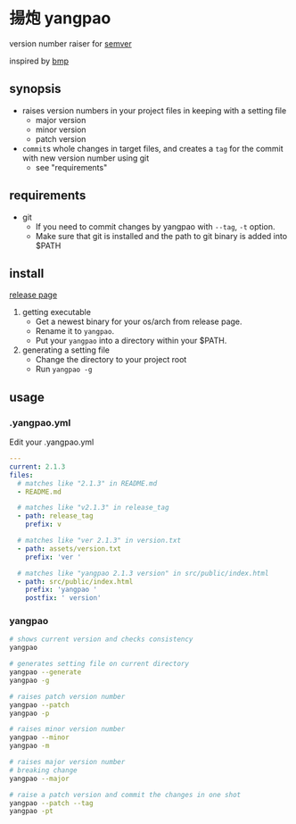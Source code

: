 揚炮 yangpao
============

version number raiser for [semver](http://semver.org/)

inspired by [bmp](https://github.com/kt3k/bmp)


synopsis
--------

- raises version numbers in your project files in keeping with a setting file
    - major version
    - minor version
    - patch version
- `commit`s whole changes in target files, and creates a `tag` for the commit with new version number using git
    - see "requirements"


requirements
------------

- git
    - If you need to commit changes by yangpao with `--tag`, `-t` option.
    - Make sure that git is installed and the path to git binary is added into $PATH


install
-------

[release page](https://github.com/januswel/yangpao/releases)

1. getting executable
    - Get a newest binary for your os/arch from release page.
    - Rename it to `yangpao`.
    - Put your `yangpao` into a directory within your $PATH.
2. generating a setting file
    - Change the directory to your project root
    - Run `yangpao -g`


usage
-----

### .yangpao.yml

Edit your .yangpao.yml

```yml
---
current: 2.1.3
files:
  # matches like "2.1.3" in README.md
  - README.md

  # matches like "v2.1.3" in release_tag
  - path: release_tag
    prefix: v

  # matches like "ver 2.1.3" in version.txt
  - path: assets/version.txt
    prefix: 'ver '

  # matches like "yangpao 2.1.3 version" in src/public/index.html
  - path: src/public/index.html
    prefix: 'yangpao '
    postfix: ' version'
```

### yangpao

```sh
# shows current version and checks consistency
yangpao

# generates setting file on current directory
yangpao --generate
yangpao -g

# raises patch version number
yangpao --patch
yangpao -p

# raises minor version number
yangpao --minor
yangpao -m

# raises major version number
# breaking change
yangpao --major

# raise a patch version and commit the changes in one shot
yangpao --patch --tag
yangpao -pt
```
